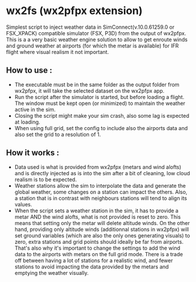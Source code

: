 # wx2fs (wx2pfpx extension)
Simplest script to inject weather data in SimConnect(v.10.0.61259.0 or FSX_XPACK) compatible simulator (FSX, P3D) from the output of wx2pfpx. This is a a very basic weather engine solution to allow to get enroute winds and ground weather at airports (for which the metar is available) for IFR flight where visual realism it not important.

## How to use :
- The executable must be in the same folder as the output folder from wx2pfpx, it will take the selected dataset on the wx2pfpx app.
- Run the script after the simulator is started, but before loading a flight. The window must be kept open (or minimized) to maintain the weather active in the sim.
- Closing the script might make your sim crash, also some lag is expected at loading.
- When using full grid, set the config to include also the airports data and also set the grid to a resolution of 1. 

## How it works :
- Data used is what is provided from wx2pfpx (metars and wind alofts) and is directly injected as is into the sim after a bit of cleaning, low cloud realism is to be expected.
- Weather stations allow the sim to interpolate the data and generate the global weather, some changes on a station can impact the others. Also, a station that is in contrast with neighbours stations will tend to align its values.
- When the script sets a weather station in the sim, it has to provide a metar AND the wind alofts, what is not provided is reset to zero. This means that setting only the metar will delete altitude winds. On the other hand, providing only altitude winds (additionnal stations in wx2pfpx) will set ground variables (which are also the only ones generating visuals) to zero, extra stations and grid points should ideally be far from airports. That's also why it's important to change the settings to add the wind data to the airports with metars on the full grid mode. There is a trade off between having a lot of stations for a realistic wind, and fewer stations to avoid impacting the data provided by the metars and emptying the weather visually.
